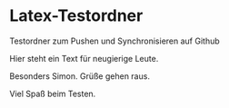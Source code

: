 # Latex-Testordner
Testordner zum Pushen und Synchronisieren auf Github

Hier steht ein Text für neugierige Leute. 

Besonders Simon.
Grüße gehen raus.

Viel Spaß beim Testen.
